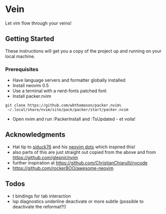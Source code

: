 # Vein

Let vim flow through your veins!

## Getting Started

These instructions will get you a copy of the project up and running on your local machine.

### Prerequisites

- Have language servers and formatter globally installed
- Install neovim 0.5
- Use a terminal with a nerd-fonts patched font
- Install packer.nvim

```shell
git clone https://github.com/wbthomason/packer.nvim\
 ~/.local/share/nvim/site/pack/packer/start/packer.nvim
```

- Open nvim and run :PackerInstall and :TsUpdated - et voila!

## Acknowledgments

- Hat tip to [siduck76](https://github.com/siduck76) and his [neovim dots](https://github.com/siduck76/neovim-dots) which inspired this!
- also parts of this are just straight out copied from the above and from https://github.com/glepnir/nvim
- further inspiration at https://github.com/ChristianChiarulli/nvcode
- https://github.com/rockerBOO/awesome-neovim

## Todos

- <leader>t bindings for tab interaction
- lsp diagnostics underline deactivate or more subtle (possible to deactivate
  the reformat?!)
